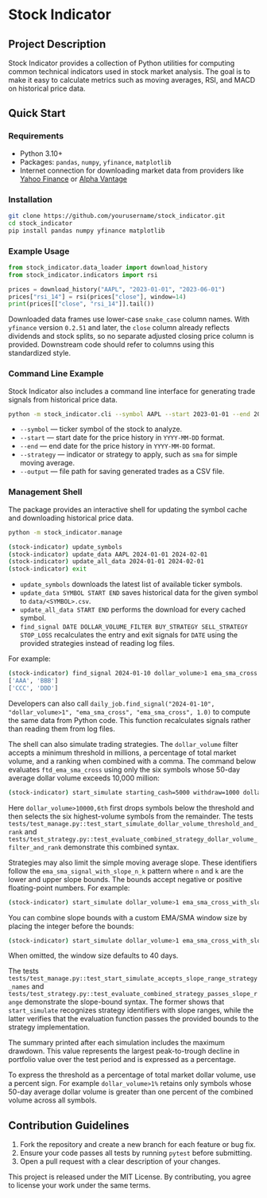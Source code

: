 # Stock Indicator

## Project Description
Stock Indicator provides a collection of Python utilities for computing common technical indicators used in stock market analysis. The goal is to make it easy to calculate metrics such as moving averages, RSI, and MACD on historical price data.

## Quick Start

### Requirements
- Python 3.10+
- Packages: `pandas`, `numpy`, `yfinance`, `matplotlib`
- Internet connection for downloading market data from providers like [Yahoo Finance](https://finance.yahoo.com) or [Alpha Vantage](https://www.alphavantage.co/)

### Installation
```bash
git clone https://github.com/yourusername/stock_indicator.git
cd stock_indicator
pip install pandas numpy yfinance matplotlib
```

### Example Usage
```python
from stock_indicator.data_loader import download_history
from stock_indicator.indicators import rsi

prices = download_history("AAPL", "2023-01-01", "2023-06-01")
prices["rsi_14"] = rsi(prices["close"], window=14)
print(prices[["close", "rsi_14"]].tail())
```

Downloaded data frames use lower-case ``snake_case`` column names. With
``yfinance`` version ``0.2.51`` and later, the ``close`` column already reflects
dividends and stock splits, so no separate adjusted closing price column is
provided. Downstream code should refer to columns using this standardized
style.

### Command Line Example
Stock Indicator also includes a command line interface for generating trade signals from historical price data.

```bash
python -m stock_indicator.cli --symbol AAPL --start 2023-01-01 --end 2023-06-01 --strategy sma --output trades.csv
```

* `--symbol` — ticker symbol of the stock to analyze.
* `--start` — start date for the price history in `YYYY-MM-DD` format.
* `--end` — end date for the price history in `YYYY-MM-DD` format.
* `--strategy` — indicator or strategy to apply, such as `sma` for simple moving average.
* `--output` — file path for saving generated trades as a CSV file.

### Management Shell

The package provides an interactive shell for updating the symbol cache and
downloading historical price data.

```bash
python -m stock_indicator.manage

(stock-indicator) update_symbols
(stock-indicator) update_data AAPL 2024-01-01 2024-02-01
(stock-indicator) update_all_data 2024-01-01 2024-02-01
(stock-indicator) exit
```

* `update_symbols` downloads the latest list of available ticker symbols.
* `update_data SYMBOL START END` saves historical data for the given symbol to
  `data/<SYMBOL>.csv`.
* `update_all_data START END` performs the download for every cached symbol.
* `find_signal DATE DOLLAR_VOLUME_FILTER BUY_STRATEGY SELL_STRATEGY STOP_LOSS`
  recalculates the entry and exit signals for `DATE` using the provided
  strategies instead of reading log files.

For example:

```bash
(stock-indicator) find_signal 2024-01-10 dollar_volume>1 ema_sma_cross ema_sma_cross 1.0
['AAA', 'BBB']
['CCC', 'DDD']
```

Developers can also call `daily_job.find_signal("2024-01-10", "dollar_volume>1", "ema_sma_cross", "ema_sma_cross", 1.0)` to compute
the same data from Python code. This function recalculates signals rather than
reading them from log files.

The shell can also simulate trading strategies. The `dollar_volume` filter
accepts a minimum threshold in millions, a percentage of total market volume,
and a ranking when combined with a comma. The command below evaluates
`ftd_ema_sma_cross` using only the six symbols whose 50-day average dollar
volume exceeds 10,000 million:

```bash
(stock-indicator) start_simulate starting_cash=5000 withdraw=1000 dollar_volume>10000,6th ftd_ema_sma_cross ftd_ema_sma_cross
```

Here `dollar_volume>10000,6th` first drops symbols below the threshold and then
selects the six highest-volume symbols from the remainder. The tests
`tests/test_manage.py::test_start_simulate_dollar_volume_threshold_and_rank` and
`tests/test_strategy.py::test_evaluate_combined_strategy_dollar_volume_filter_and_rank`
demonstrate this combined syntax.

Strategies may also limit the simple moving average slope. These identifiers follow the `ema_sma_signal_with_slope_n_k` pattern where `n` and `k` are the lower and upper slope bounds. The bounds accept negative or positive floating-point numbers. For example:

```bash
(stock-indicator) start_simulate dollar_volume>1 ema_sma_cross_with_slope_-0.1_1.2 ema_sma_cross_with_slope_-0.1_1.2
```

You can combine slope bounds with a custom EMA/SMA window size by placing the integer before the bounds:

```bash
(stock-indicator) start_simulate dollar_volume>1 ema_sma_cross_with_slope_40_-0.1_1.2 ema_sma_cross_with_slope_40_-0.1_1.2
```

When omitted, the window size defaults to 40 days.

The tests `tests/test_manage.py::test_start_simulate_accepts_slope_range_strategy_names` and `tests/test_strategy.py::test_evaluate_combined_strategy_passes_slope_range` demonstrate the slope-bound syntax. The former shows that `start_simulate` recognizes strategy identifiers with slope ranges, while the latter verifies that the evaluation function passes the provided bounds to the strategy implementation.

The summary printed after each simulation includes the maximum drawdown. This
value represents the largest peak-to-trough decline in portfolio value over the
test period and is expressed as a percentage.

To express the threshold as a percentage of total market dollar volume, use a
percent sign. For example `dollar_volume>1%` retains only symbols whose
50-day average dollar volume is greater than one percent of the combined
volume across all symbols.

## Contribution Guidelines
1. Fork the repository and create a new branch for each feature or bug fix.
2. Ensure your code passes all tests by running `pytest` before submitting.
3. Open a pull request with a clear description of your changes.

This project is released under the MIT License. By contributing, you agree to license your work under the same terms.
